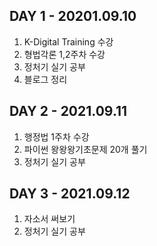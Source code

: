 ## DAY 1 - 20201.09.10
1. K-Digital Training 수강
2. 형법각론 1,2주차 수강
3. 정처기 실기 공부
4. 블로그 정리
## DAY 2 - 2021.09.11
1. 행정법 1주차 수강
2. 파이썬 왕왕왕기초문제 20개 풀기
3. 정처기 실기 공부
## DAY 3 - 2021.09.12
1. 자소서 써보기
2. 정처기 실기 공부
